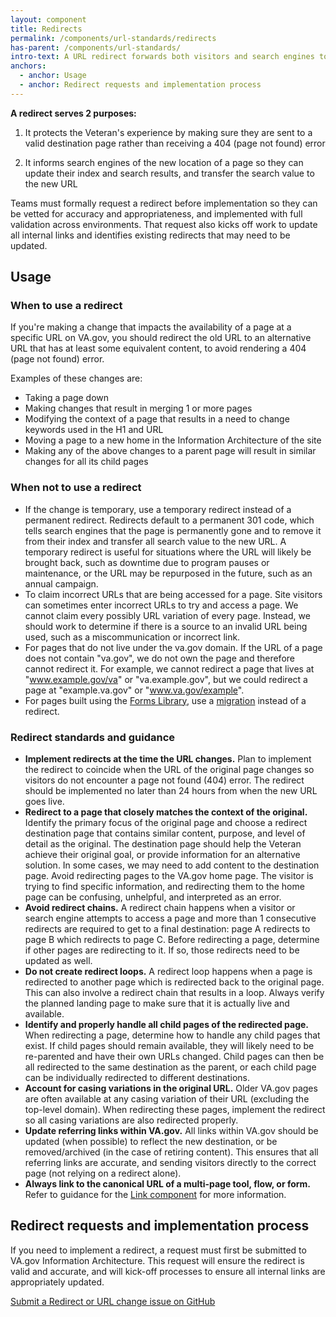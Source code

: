 ```yaml
---
layout: component
title: Redirects
permalink: /components/url-standards/redirects
has-parent: /components/url-standards/
intro-text: A URL redirect forwards both visitors and search engines to a different URL than the one requested. Teams should implement a redirect or request a redirect whenever they change a URL or remove a page. 
anchors:
  - anchor: Usage
  - anchor: Redirect requests and implementation process 
---
```


**A redirect serves 2 purposes:**
1.  It protects the Veteran's experience by making sure they are sent to a valid destination page rather than receiving a 404 (page not found) error

2.  It informs search engines of the new location of a page so they can update their index and search results, and transfer the search value to the new URL

Teams must formally request a redirect before implementation so they can be vetted for accuracy and appropriateness, and implemented with full validation across environments. That request also kicks off work to update all internal links and identifies existing redirects that may need to be updated.

## Usage

### When to use a redirect

If you're making a change that impacts the availability of a page at a specific URL on VA.gov, you should redirect the old URL to an alternative URL that has at least some equivalent content, to avoid rendering a 404 (page not found) error.

Examples of these changes are:

-   Taking a page down 
-   Making changes that result in merging 1 or more pages
-   Modifying the context of a page that results in a need to change keywords used in the H1 and URL
-   Moving a page to a new home in the Information Architecture of the site
-   Making any of the above changes to a parent page will result in similar changes for all its child pages

### When not to use a redirect

- If the change is temporary, use a temporary redirect instead of a permanent redirect.  Redirects default to a permanent 301 code, which tells search engines that the page is permanently gone and to remove it from their index and transfer all search value to the new URL. A temporary redirect is useful for situations where the URL will likely be brought back, such as downtime due to program pauses or maintenance, or the URL may be repurposed in the future, such as an annual campaign.
- To claim incorrect URLs that are being accessed for a page.  Site visitors can sometimes enter incorrect URLs to try and access a page. We cannot claim every possibly URL variation of every page. Instead, we should work to determine if there is a source to an invalid URL being used, such as a miscommunication or incorrect link.
- For pages that do not live under the va.gov domain.  If the URL of a page does not contain "va.gov", we do not own the page and therefore cannot redirect it. For example, we cannot redirect a page that lives at "www.example.gov/va" or "va.example.gov", but we could redirect a page at "example.va.gov" or "www.va.gov/example".
- For pages built using the [Forms Library](https://depo-platform-documentation.scrollhelp.site/developer-docs/va-forms-library-overview), use a [migration](https://depo-platform-documentation.scrollhelp.site/developer-docs/va-forms-library-using-forms-in-production#VAFormsLibrary-UsingFormsinProduction-formConfigMigrationsAttribute) instead of a redirect.

### Redirect standards and guidance

- **Implement redirects at the time the URL changes.** Plan to implement the redirect to coincide when the URL of the original page changes so visitors do not encounter a page not found (404) error. The redirect should be implemented no later than 24 hours from when the new URL goes live.
- **Redirect to a page that closely matches the context of the original.** Identify the primary focus of the original page and choose a redirect destination page that contains similar content, purpose, and level of detail as the original. The destination page should help the Veteran achieve their original goal, or provide information for an alternative solution. In some cases, we may need to add content to the destination page. Avoid redirecting pages to the VA.gov home page. The visitor is trying to find specific information, and redirecting them to the home page can be confusing, unhelpful, and interpreted as an error. 
- **Avoid redirect chains.** A redirect chain happens when a visitor or search engine attempts to access a page and more than 1 consecutive redirects are required to get to a final destination: page A redirects to page B which redirects to page C. Before redirecting a page, determine if other pages are redirecting to it. If so, those redirects need to be updated as well. 
- **Do not create redirect loops.** A redirect loop happens when a page is redirected to another page which is redirected back to the original page. This can also involve a redirect chain that results in a loop. Always verify the planned landing page to make sure that it is actually live and available.
- **Identify and properly handle all child pages of the redirected page.** When redirecting a page, determine how to handle any child pages that exist. If child pages should remain available, they will likely need to be re-parented and have their own URLs changed.  Child pages can then be all redirected to the same destination as the parent, or each child page can be individually redirected to different destinations.
- **Account for casing variations in the original URL.** Older VA.gov pages are often available at any casing variation of their URL (excluding the top-level domain). When redirecting these pages, implement the redirect so all casing variations are also redirected properly. 
- **Update referring links within VA.gov.** All links within VA.gov should be updated (when possible) to reflect the new destination, or be removed/archived (in the case of retiring content). This ensures that all referring links are accurate, and sending visitors directly to the correct page (not relying on a redirect alone).
- **Always link to the canonical URL of a multi-page tool, flow, or form.** Refer to guidance for the [Link component](/content-style-guide/links) for more information.

## Redirect requests and implementation process

If you need to implement a redirect, a request must first be submitted to VA.gov Information Architecture.  This request will ensure the redirect is valid and accurate, and will kick-off processes to ensure all internal links are appropriately updated. 

<a class="vads-c-action-link--blue" href="https://github.com/department-of-veterans-affairs/va.gov-team/issues/new/choose">Submit a Redirect or URL change issue on GitHub</a>
